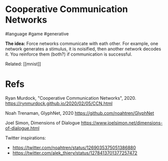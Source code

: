 # Cooperative Communication Networks

#language #game #generative

**The idea:** Force networks communicate with eath other. For example, one network generates a stimulus, it is noisified, then another network decodes it. You reinforce them (both?) if communication is successful.

Related: [[mnist]]

# Refs

Ryan Murdock, "Cooperative Communication Networks", 2020.
https://rynmurdock.github.io/2020/02/05/CCN.html

Noah Trenaman, GlyphNet, 2020
https://github.com/noahtren/GlyphNet

Joel Simon, Dimensions of Dialogue
https://www.joelsimon.net/dimensions-of-dialogue.html

Twitter inspirations:
* https://twitter.com/noahtren/status/1269035375051386880
* https://twitter.com/alek_thiery/status/1278413701377257472